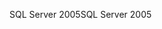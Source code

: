 <span data-ttu-id="84e9c-101">SQL Server 2005</span><span class="sxs-lookup"><span data-stu-id="84e9c-101">SQL Server 2005</span></span>